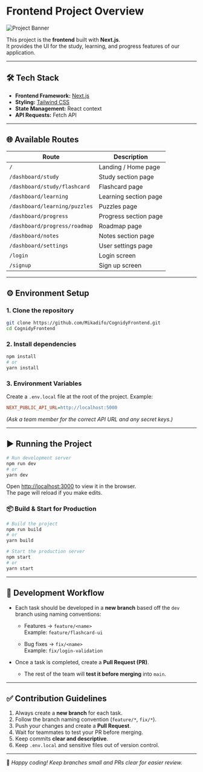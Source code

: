 # Frontend Project Overview

![Project Banner](https://github.com/user-attachments/assets/9754d095-acc8-491f-a201-cc9e0286c043)

This project is the **frontend** built with **Next.js**.  
It provides the UI for the study, learning, and progress features of our application.

---

## 🛠 Tech Stack

- **Frontend Framework:** [Next.js](https://nextjs.org/)
- **Styling:** [Tailwind CSS](https://tailwindcss.com/)
- **State Management:** React context
- **API Requests:** Fetch API

---

## 🌐 Available Routes

| Route                         | Description           |
| ----------------------------- | --------------------- |
| `/`                           | Landing / Home page   |
| `/dashboard/study`            | Study section page    |
| `/dashboard/study/flashcard`  | Flashcard page        |
| `/dashboard/learning`         | Learning section page |
| `/dashboard/learning/puzzles` | Puzzles page          |
| `/dashboard/progress`         | Progress section page |
| `/dashboard/progress/roadmap` | Roadmap page          |
| `/dashboard/notes`            | Notes section page    |
| `/dashboard/settings`         | User settings page    |
| `/login`                      | Login screen          |
| `/signup`                     | Sign up screen        |

---

## ⚙️ Environment Setup

### 1. Clone the repository

```bash
git clone https://github.com/Mikadifo/CognidyFrontend.git
cd CognidyFrontend
```

### 2. Install dependencies

```bash
npm install
# or
yarn install
```

### 3. Environment Variables

Create a `.env.local` file at the root of the project. Example:

```ini
NEXT_PUBLIC_API_URL=http://localhost:5000
```

_(Ask a team member for the correct API URL and any secret keys.)_

---

## ▶️ Running the Project

```bash
# Run development server
npm run dev
# or
yarn dev
```

Open [http://localhost:3000](http://localhost:3000) to view it in the browser.  
The page will reload if you make edits.

### 📦 Build & Start for Production

```bash
# Build the project
npm run build
# or
yarn build

# Start the production server
npm start
# or
yarn start
```

---

## 🌱 Development Workflow

- Each task should be developed in a **new branch** based off the `dev` branch using naming conventions:

  - Features → `feature/<name>`  
    Example: `feature/flashcard-ui`

  - Bug fixes → `fix/<name>`  
    Example: `fix/login-validation`

- Once a task is completed, create a **Pull Request (PR)**.
  - The rest of the team will **test it before merging** into `main`.

---

## ✅ Contribution Guidelines

1. Always create a **new branch** for each task.
2. Follow the branch naming convention (`feature/*`, `fix/*`).
3. Push your changes and create a **Pull Request**.
4. Wait for teammates to test your PR before merging.
5. Keep commits **clear and descriptive**.
6. Keep `.env.local` and sensitive files out of version control.

---

👥 _Happy coding! Keep branches small and PRs clear for easier review._
